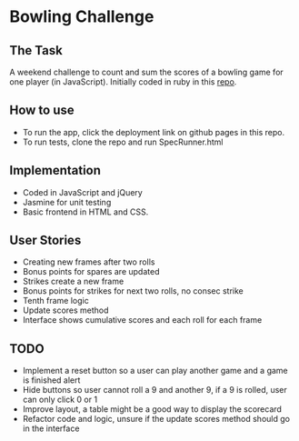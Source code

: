 Bowling Challenge
=================

The Task
------

A weekend challenge to count and sum the scores of a bowling game for one player (in JavaScript). Initially coded in ruby in this [repo](https://github.com/taran314/bowling-challenge-ruby).

How to use
-------

- To run the app, click the deployment link on github pages in this repo.
- To run tests, clone the repo and run SpecRunner.html

Implementation
-------
- Coded in JavaScript and jQuery
- Jasmine for unit testing
- Basic frontend in HTML and CSS.

User Stories
---------

- Creating new frames after two rolls
- Bonus points for spares are updated
- Strikes create a new frame
- Bonus points for strikes for next two rolls, no consec strike
- Tenth frame logic
- Update scores method
- Interface shows cumulative scores and each roll for each frame

TODO
-------
- Implement a reset button so a user can play another game and a game is finished alert
- Hide buttons so user cannot roll a 9 and another 9, if a 9 is rolled, user can only click 0 or 1
- Improve layout, a table might be a good way to display the scorecard
- Refactor code and logic, unsure if the update scores method should go in the interface

